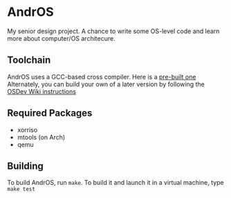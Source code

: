 # AndrOS

My senior design project. A chance to write some OS-level code and learn more about computer/OS architecure.

## Toolchain
AndrOS uses a GCC-based cross compiler. Here is a [pre-built one](http://newos.org/toolchains/i686-elf-4.9.1-Linux-x86_64.tar.xz) Alternately, you can build your own of a later version by following the [OSDev Wiki instructions](https://wiki.osdev.org/GCC_Cross-Compiler)

## Required Packages
- xorriso
- mtools (on Arch)
- qemu

## Building

To build AndrOS, run `make`. To build it and launch it in a virtual machine, type
    `make test`
